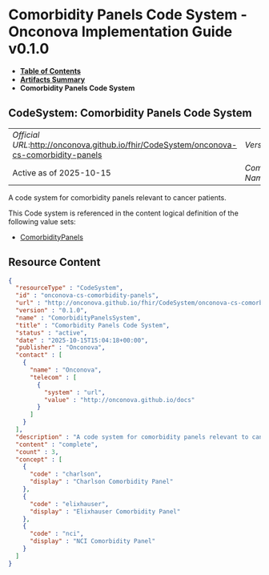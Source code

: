 # Comorbidity Panels Code System - Onconova Implementation Guide v0.1.0

* [**Table of Contents**](toc.md)
* [**Artifacts Summary**](artifacts.md)
* **Comorbidity Panels Code System**

## CodeSystem: Comorbidity Panels Code System 

| | |
| :--- | :--- |
| *Official URL*:http://onconova.github.io/fhir/CodeSystem/onconova-cs-comorbidity-panels | *Version*:0.1.0 |
| Active as of 2025-10-15 | *Computable Name*:ComorbidityPanelsSystem |

 
A code system for comorbidity panels relevant to cancer patients. 

 This Code system is referenced in the content logical definition of the following value sets: 

* [ComorbidityPanels](ValueSet-onconova-vs-comorbidity-panels.md)



## Resource Content

```json
{
  "resourceType" : "CodeSystem",
  "id" : "onconova-cs-comorbidity-panels",
  "url" : "http://onconova.github.io/fhir/CodeSystem/onconova-cs-comorbidity-panels",
  "version" : "0.1.0",
  "name" : "ComorbidityPanelsSystem",
  "title" : "Comorbidity Panels Code System",
  "status" : "active",
  "date" : "2025-10-15T15:04:18+00:00",
  "publisher" : "Onconova",
  "contact" : [
    {
      "name" : "Onconova",
      "telecom" : [
        {
          "system" : "url",
          "value" : "http://onconova.github.io/docs"
        }
      ]
    }
  ],
  "description" : "A code system for comorbidity panels relevant to cancer patients.",
  "content" : "complete",
  "count" : 3,
  "concept" : [
    {
      "code" : "charlson",
      "display" : "Charlson Comorbidity Panel"
    },
    {
      "code" : "elixhauser",
      "display" : "Elixhauser Comorbidity Panel"
    },
    {
      "code" : "nci",
      "display" : "NCI Comorbidity Panel"
    }
  ]
}

```
